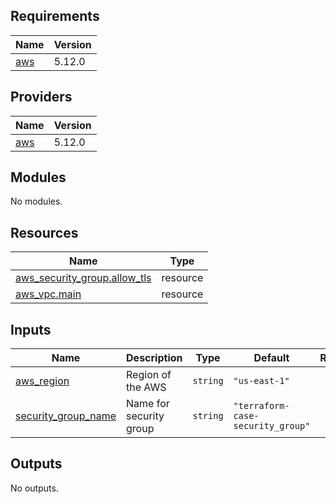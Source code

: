 <!-- BEGIN_TF_DOCS -->
## Requirements

| Name | Version |
|------|---------|
| <a name="requirement_aws"></a> [aws](#requirement\_aws) | 5.12.0 |

## Providers

| Name | Version |
|------|---------|
| <a name="provider_aws"></a> [aws](#provider\_aws) | 5.12.0 |

## Modules

No modules.

## Resources

| Name | Type |
|------|------|
| [aws_security_group.allow_tls](https://registry.terraform.io/providers/hashicorp/aws/5.12.0/docs/resources/security_group) | resource |
| [aws_vpc.main](https://registry.terraform.io/providers/hashicorp/aws/5.12.0/docs/resources/vpc) | resource |

## Inputs

| Name | Description | Type | Default | Required |
|------|-------------|------|---------|:--------:|
| <a name="input_aws_region"></a> [aws\_region](#input\_aws\_region) | Region of the AWS | `string` | `"us-east-1"` | no |
| <a name="input_security_group_name"></a> [security\_group\_name](#input\_security\_group\_name) | Name for security group | `string` | `"terraform-case-security_group"` | no |

## Outputs

No outputs.
<!-- END_TF_DOCS -->